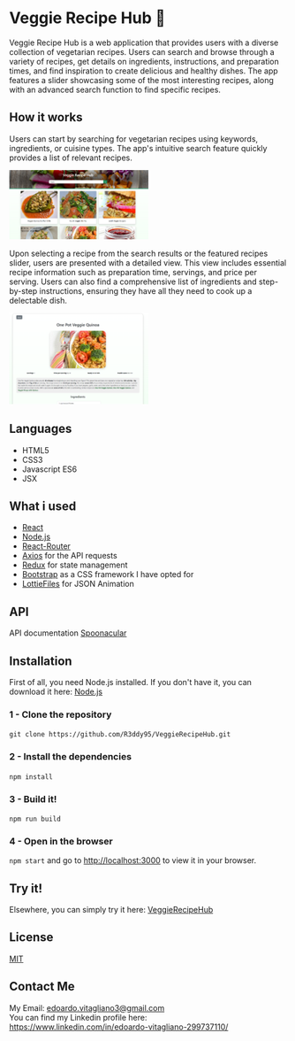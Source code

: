 # Veggie Recipe Hub 🌿 
Veggie Recipe Hub is a web application that provides users with a diverse collection of vegetarian recipes. Users can search and browse through a variety of recipes, get details on ingredients, instructions, and preparation times, and find inspiration to create delicious and healthy dishes. The app features a slider showcasing some of the most interesting recipes, along with an advanced search function to find specific recipes.

## How it works
Users can start by searching for vegetarian recipes using keywords, ingredients, or cuisine types. The app's intuitive search feature quickly provides a list of relevant recipes.

<img src="src/images/VeggieRecipeHub.png" width="50%" height="50%">

Upon selecting a recipe from the search results or the featured recipes slider, users are presented with a detailed view. This view includes essential recipe information such as preparation time, servings, and price per serving. Users can also find a comprehensive list of ingredients and step-by-step instructions, ensuring they have all they need to cook up a delectable dish.

<img src="src/images/VeggieRecipeHub2.png" width="50%" height="50%">

## Languages
* HTML5
* CSS3
* Javascript ES6
* JSX

## What i used
* [React](https://react.dev/)
* [Node.js](https://nodejs.org/it)
* [React-Router](https://reactrouter.com/en/main) 
* [Axios](https://axios-http.com/) for the API requests
* [Redux](https://redux.js.org/) for state management
* [Bootstrap](https://getbootstrap.com/) as a CSS framework I have opted for
* [LottieFiles](https://lottiefiles.com/) for JSON Animation

## API
API documentation [Spoonacular](https://spoonacular.com/food-api/docs)

## Installation
First of all, you need Node.js installed.
If you don't have it, you can download it here:
[Node.js](https://nodejs.org/it/download/)<br>

### 1 - Clone the repository
`git clone https://github.com/R3ddy95/VeggieRecipeHub.git`

### 2 - Install the dependencies
`npm install`

### 3 - Build it!
`npm run build`

### 4 - Open in the browser
`npm start` and go to [http://localhost:3000](http://localhost:3000) to view it in your browser.

##  Try it!
Elsewhere, you can simply try it here:
[VeggieRecipeHub](https://vegetarianrecipe-1c6fd.web.app/)

##  License
[MIT](https://choosealicense.com/licenses/mit/)

## Contact Me
My Email: edoardo.vitagliano3@gmail.com <br>
You can find my Linkedin profile here: https://www.linkedin.com/in/edoardo-vitagliano-299737110/